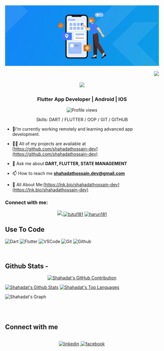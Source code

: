 ![I am shahadathossain-dev](https://github.com/shahadathossain-dev/shahadathossain-dev/blob/main/Banner.png)

<img align="right" src="https://visitor-badge.laobi.icu/badge?page_id=salesp07.salesp07" />

<h1 align="center">
    <img src="https://readme-typing-svg.herokuapp.com/?font=Righteous&size=35&center=true&vCenter=true&width=500&height=70&duration=4000&lines=Hi+There!+👋;+I'm+Shahadat+Hossain!;" />
</h1>
<h3 align="center">Flutter App Developer | Android | IOS </h3>

<div align="center">

![Profile views](https://komarev.com/ghpvc/?username=shahadathossain-dev&color=red)

Skills: DART / FLUTTER / OOP / GIT / GITHUB

</div>

- 🔭I’m currently working remotely and learning advanced app development.

- 👨‍💻 All of my projects are available at [https://github.com/shahadathossain-dev](https://github.com/shahadathossain-dev)

- 💬 Ask me about **DART, FLUTTER, STATE MANAGEMENT**

- 📫 How to reach me **shahadathossain.dev@gmail.com**

- 📄 All About Me:[https://lnk.bio/shahadathossain-dev](https://lnk.bio/shahadathossain-dev)

<h3 align="left">Connect with me:</h3>

<p align="center">
    <a href="shahadathossain.dev@gmail.com">
    <img src="https://img.shields.io/badge/Gmail-333333?style=for-the-badge&logo=gmail&logoColor=red" />
  </a>
<a href="https://fb.com/shahadathossain.dev" target="blank"><img align="center" src="https://raw.githubusercontent.com/rahuldkjain/github-profile-readme-generator/master/src/images/icons/Social/facebook.svg" alt="tutul181" height="30" width="40" /></a>
<a href="https://linkedin.com/in/shahadathossain.dev" target="blank"><img align="center" src="https://raw.githubusercontent.com/rahuldkjain/github-profile-readme-generator/master/src/images/icons/Social/linked-in-alt.svg" alt="harun181" height="30" width="40" /></a>

  ## Use To Code

![Dart](https://img.shields.io/badge/Dart-F0DB4F?style=for-the-badge&labelColor=black&logo=dart&logoColor=F0DB4F)
![Flutter](https://img.shields.io/badge/Flutter-007acc?style=for-the-badge&labelColor=black&logo=flutter&logoColor=007acc)
![VSCode](https://img.shields.io/badge/Visual_Studio-0078d7?style=for-the-badge&logo=visual%20studio&logoColor=white)
![Git](https://img.shields.io/badge/Git-F05032?style=for-the-badge&logo=git&logoColor=white)
![Github](https://img.shields.io/badge/Github-F0DB4F?style=for-the-badge&labelColor=black&logo=github&logoColor=F0DB4F)

<br/>


## Github Stats -

<p align="center">
  <a href="https://github.com/shahadathossain-dev">
    <img src="https://github-profile-summary-cards.vercel.app/api/cards/profile-details?username=shahadathossain-dev&theme=radical" alt="Shahadat's GitHub Contribution"/>
  </a>
</p>

<a> 
    <a href="https://github.com/shahadathossain-dev"><img alt="Shahadat's Github Stats" src="https://denvercoder1-github-readme-stats.vercel.app/api?username=shahadathossain-dev&show_icons=true&count_private=true&theme=react&border_color=7F3FBF&bg_color=0D1117&title_color=F85D7F&icon_color=F8D866" height="192px" width="49.5%"/></a>
  <a href="https://github.com/shahadathossain-dev"><img alt="Shahadat's Top Languages" src="https://denvercoder1-github-readme-stats.vercel.app/api/top-langs/?username=shahadathossain-dev&langs_count=8&layout=compact&theme=react&border_color=7F3FBF&bg_color=0D1117&title_color=F85D7F&icon_color=F8D866" height="192px" width="49.5%"/></a>
  <br/>
</a>



![Shahadat's Graph](https://github-readme-activity-graph.vercel.app/graph?username=shahadathossain-dev&custom_title=Shahadat's%20GitHub%20Activity%20Graph&bg_color=0D1117&color=7F3FBF&line=7F3FBF&point=7F3FBF&area_color=FFFFFF&title_color=FFFFFF&area=true)

<br/>

<br/>

## Connect with me

<div align="center">
<br/>
<a href="https://www.linkedin.com/in/shahadathossain.dev/" target="_blank">
<img src=https://img.shields.io/badge/linkedin-%231E77B5.svg?&style=for-the-badge&logo=linkedin&logoColor=white alt=linkedin style="margin-bottom: 5px; margin-right: 2px;" />
</a>
<a href="https://www.facebook.com/shahadathossain.dev" target="_blank">
<img src=https://img.shields.io/badge/facebook-%232E87FB.svg?&style=for-the-badge&logo=facebook&logoColor=white alt=facebook style="margin-bottom: 5px; margin-right: 2px;" />
</a>  
</div>
